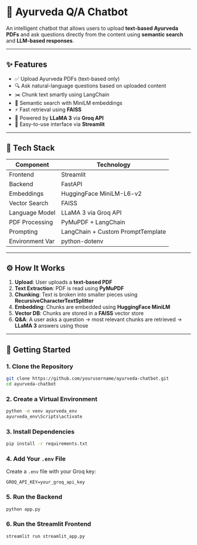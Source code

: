 # 🌿 Ayurveda Q/A Chatbot

An intelligent chatbot that allows users to upload **text-based Ayurveda PDFs** and ask questions directly from the content using **semantic search** and **LLM-based responses**.

---

## ✨ Features

- ✅ Upload Ayurveda PDFs (text-based only)
- 🔍 Ask natural-language questions based on uploaded content
- ✂️ Chunk text smartly using LangChain
- 🧠 Semantic search with MiniLM embeddings
- ⚡ Fast retrieval using **FAISS**
- 🤖 Powered by **LLaMA 3** via **Groq API**
- 💬 Easy-to-use interface via **Streamlit**

---

## 🧰 Tech Stack

| Component        | Technology                             |
|------------------|-----------------------------------------|
| Frontend         | Streamlit                              |
| Backend          | FastAPI                                |
| Embeddings       | HuggingFace MiniLM-L6-v2               |
| Vector Search    | FAISS                                  |
| Language Model   | LLaMA 3 via Groq API                   |
| PDF Processing   | PyMuPDF + LangChain                    |
| Prompting        | LangChain + Custom PromptTemplate      |
| Environment Var  | python-dotenv                          |

---

## ⚙️ How It Works

1. **Upload**: User uploads a **text-based PDF**
2. **Text Extraction**: PDF is read using **PyMuPDF**
3. **Chunking**: Text is broken into smaller pieces using **RecursiveCharacterTextSplitter**
4. **Embedding**: Chunks are embedded using **HuggingFace MiniLM**
5. **Vector DB**: Chunks are stored in a **FAISS** vector store
6. **Q&A**: A user asks a question → most relevant chunks are retrieved → **LLaMA 3** answers using those

---

## 🚀 Getting Started

### 1. Clone the Repository

```bash
git clone https://github.com/yourusername/ayurveda-chatbot.git
cd ayurveda-chatbot
```

### 2. Create a Virtual Environment

```bash
python -m venv ayurveda_env
ayurveda_env\Scripts\activate  
```

### 3. Install Dependencies

```bash
pip install -r requirements.txt
```

### 4. Add Your `.env` File

Create a `.env` file with your Groq key:

```env
GROQ_API_KEY=your_groq_api_key
```

### 5. Run the Backend

```bash
python app.py
```

### 6. Run the Streamlit Frontend

```bash
streamlit run streamlit_app.py
```


